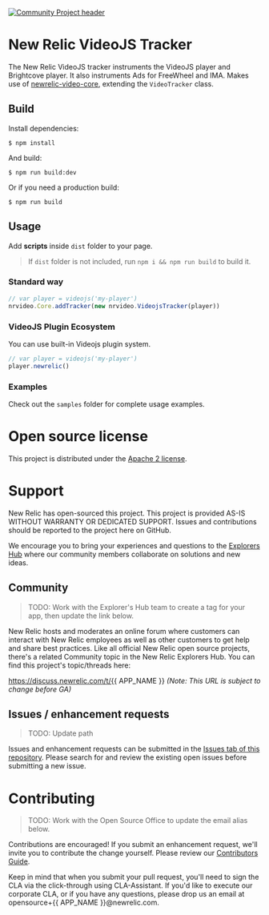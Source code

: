 [![Community Project header](https://github.com/newrelic/open-source-office/raw/master/examples/categories/images/Community_Project.png)](https://github.com/newrelic/open-source-office/blob/master/examples/categories/index.md#community-project)

# New Relic VideoJS Tracker

The New Relic VideoJS tracker instruments the VideoJS player and Brightcove player. It also instruments Ads for FreeWheel and IMA. Makes use of [newrelic-video-core](https://github.com/newrelic/video-core-js), extending the `VideoTracker` class.

## Build

Install dependencies:

```
$ npm install
```

And build:

```
$ npm run build:dev
```

Or if you need a production build:

```
$ npm run build
```

## Usage
Add **scripts** inside `dist` folder to your page.

> If `dist` folder is not included, run `npm i && npm run build` to build it.

### Standard way
```javascript
// var player = videojs('my-player')
nrvideo.Core.addTracker(new nrvideo.VideojsTracker(player))
```

### VideoJS Plugin Ecosystem
You can use built-in Videojs plugin system.

```javascript
// var player = videojs('my-player')
player.newrelic()
```

### Examples

Check out the `samples` folder for complete usage examples.

# Open source license

This project is distributed under the [Apache 2 license](LICENSE).

# Support

New Relic has open-sourced this project. This project is provided AS-IS WITHOUT WARRANTY OR DEDICATED SUPPORT. Issues and contributions should be reported to the project here on GitHub.

We encourage you to bring your experiences and questions to the [Explorers Hub](https://discuss.newrelic.com) where our community members collaborate on solutions and new ideas.

## Community

> TODO: Work with the Explorer's Hub team to create a tag for your app, then update the link below.

New Relic hosts and moderates an online forum where customers can interact with New Relic employees as well as other customers to get help and share best practices. Like all official New Relic open source projects, there's a related Community topic in the New Relic Explorers Hub. You can find this project's topic/threads here:

https://discuss.newrelic.com/t/{{ APP_NAME }}
*(Note: This URL is subject to change before GA)*

## Issues / enhancement requests

> TODO: Update path

Issues and enhancement requests can be submitted in the [Issues tab of this repository](../../issues). Please search for and review the existing open issues before submitting a new issue.

# Contributing

> TODO: Work with the Open Source Office to update the email alias below.

Contributions are encouraged! If you submit an enhancement request, we'll invite you to contribute the change yourself. Please review our [Contributors Guide](CONTRIBUTING.md).

Keep in mind that when you submit your pull request, you'll need to sign the CLA via the click-through using CLA-Assistant. If you'd like to execute our corporate CLA, or if you have any questions, please drop us an email at opensource+{{ APP_NAME }}@newrelic.com.
